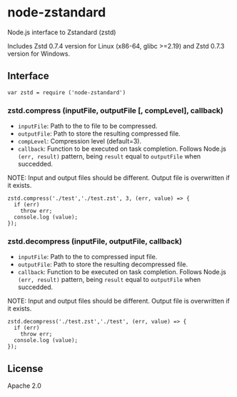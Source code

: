 # node-zstandard
Node.js interface to Zstandard (zstd)

Includes Zstd 0.7.4 version for Linux (x86-64, glibc >=2.19) and Zstd 0.7.3 version for Windows.

## Interface

`var zstd = require ('node-zstandard')`

### zstd.compress (inputFile, outputFile [, compLevel], callback)

* `inputFile`: Path to the to file to be compressed.
* `outputFile`: Path to store the resulting compressed file. 
* `compLevel`: Compression level (default=3).
* `callback`: Function to be executed on task completion. Follows Node.js `(err, result)` pattern, being `result` equal to `outputFile` when succedded.

NOTE: Input and output files should be different. Output file is overwritten if it exists.

```
zstd.compress('./test','./test.zst', 3, (err, value) => {
  if (err)
    throw err;
  console.log (value);
});
```

### zstd.decompress (inputFile, outputFile, callback)

* `inputFile`: Path to the to compressed input file.
* `outputFile`: Path to store the resulting decompressed file. 
* `callback`: Function to be executed on task completion. Follows Node.js `(err, result)` pattern, being `result` equal to `outputFile` when succedded.

NOTE: Input and output files should be different. Output file is overwritten if it exists.

```
zstd.decompress('./test.zst','./test', (err, value) => {
  if (err)
    throw err;
  console.log (value);
});
```
## License
Apache 2.0
